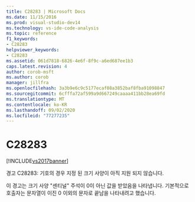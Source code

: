 ```yaml
---
title: C28283 | Microsoft Docs
ms.date: 11/15/2016
ms.prod: visual-studio-dev14
ms.technology: vs-ide-code-analysis
ms.topic: reference
f1_keywords:
- C28283
helpviewer_keywords:
- C28283
ms.assetid: 061d7818-6826-4e6f-8f9c-a6ed687ee1b3
caps.latest.revision: 4
author: corob-msft
ms.author: corob
manager: jillfra
ms.openlocfilehash: 3a3b9e6c9c5177ecaf08a3852baf8fba91098847
ms.sourcegitcommit: 6cfffa72af599a9d667249caaaa411bb28ea69fd
ms.translationtype: MT
ms.contentlocale: ko-KR
ms.lasthandoff: 09/02/2020
ms.locfileid: "77277235"
---
```

# <a name="c28283"></a>C28283
[!INCLUDE[vs2017banner](../includes/vs2017banner.md)]

경고 C28283: 기호의 경우 지정 된 크기 사양이 아직 지원 되지 않습니다.  
  
 이 경고는 크기 사양 "센티널" 주석이 0이 아닌 값을 받았음을 나타냅니다. 기본적으로 호출자는 문자열이 이진 0 이외의 문자로 끝남을 나타내려고 했습니다.
